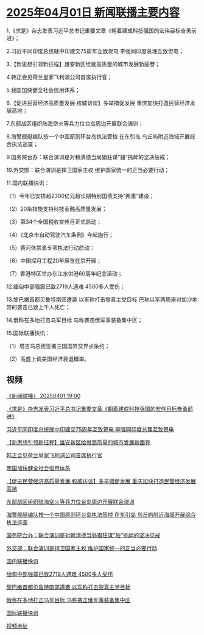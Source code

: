 # [2025年04月01日 新闻联播主要内容](https://tv.cctv.com/lm/xwlb/day/20250401.shtml)

1.《求是》杂志发表习近平总书记重要文章《朝着建成科技强国的宏伟目标奋勇前进》；

2.习近平同印度总统就中印建交75周年互致贺电 李强同印度总理互致贺电；

3.【新思想引领新征程】雄安新区绘就高质量的城市发展新画卷；

4.韩正会见荷兰皇家飞利浦公司首席执行官；

5.我国加快健全社会信用体系；

6.【促进民营经济高质量发展·权威访谈】多举措促发展 重庆加快打造民营经济发展高地；

7.东部战区组织陆海空火等兵力位台岛周边开展联合演训；

8.海警舰艇编队按一个中国原则环台岛执法管控 在东引岛 乌丘屿附近海域开展综合执法巡查；

9.国务院台办：联合演训是对赖清德当局猖狂谋“独”挑衅的坚决惩戒；

10.外交部：联合演训是捍卫国家主权 维护国家统一的正当必要行动；

11.国内联播快讯：

（1）今年已安排超2300亿元超长期特别国债支持“两重”建设；

（2）20条措施支持科技金融高质量发展；

（3）第34个全国税收宣传月正式启动；

（4）《北京市自动驾驶汽车条例》今起施行；

（5）黄河休禁渔专项执法行动启动；

（6）中国探月工程20年展览在京开展；

（7）香港特区举办东江水供港60周年纪念活动；

12.缅甸中部强震已致2719人遇难 4500多人受伤；

13.黎巴嫩首都贝鲁特南郊遭袭 以军称打击黎真主党目标 巴称以军两周来对加沙地带的袭击已致上千人死亡；

14.俄称在多地打击乌军目标 乌称袭击俄军事装备集中区；

15.国际联播快讯：

（1）塔吉乌总统签署三国国界交界点条约；

（2）高盛上调美国经济衰退概率。

## 视频

[《新闻联播》 20250401 19:00](https://tv.cctv.com/2025/04/01/VIDE9wcPnOoI8SbACjhnRYzJ250401.shtml)

[《求是》杂志发表习近平总书记重要文章《朝着建成科技强国的宏伟目标奋勇前进》](https://tv.cctv.com/2025/04/01/VIDEDzYpgE660qxKzvWPmtcB250401.shtml)

[习近平同印度总统就中印建交75周年互致贺电 李强同印度总理互致贺电](https://tv.cctv.com/2025/04/01/VIDEcr6voO9lqLW6gy2LQNHI250401.shtml)

[【新思想引领新征程】雄安新区绘就高质量的城市发展新画卷](https://tv.cctv.com/2025/04/01/VIDEQu7VPaNC5oIYkP4RrMqc250401.shtml)

[韩正会见荷兰皇家飞利浦公司首席执行官](https://tv.cctv.com/2025/04/01/VIDEPFWnu1W15eypxo0K3RV1250401.shtml)

[我国加快健全社会信用体系](https://tv.cctv.com/2025/04/01/VIDE3CDeSzEMWsZz4Ei5n9I3250401.shtml)

[【促进民营经济高质量发展·权威访谈】多举措促发展 重庆加快打造民营经济发展高地](https://tv.cctv.com/2025/04/01/VIDEzLiJl6c68c37ziNDHYWI250401.shtml)

[东部战区组织陆海空火等兵力位台岛周边开展联合演训](https://tv.cctv.com/2025/04/01/VIDEID5RyI0ffuqereizIMgU250401.shtml)

[海警舰艇编队按一个中国原则环台岛执法管控 在东引岛 乌丘屿附近海域开展综合执法巡查](https://tv.cctv.com/2025/04/01/VIDEAf9M2IFZuaIBVI7CvF2j250401.shtml)

[国务院台办：联合演训是对赖清德当局猖狂谋“独”挑衅的坚决惩戒](https://tv.cctv.com/2025/04/01/VIDECLFA7oBdLdE3DBDPUJpM250401.shtml)

[外交部：联合演训是捍卫国家主权 维护国家统一的正当必要行动](https://tv.cctv.com/2025/04/01/VIDEpXPymcJ09YYmk2Sr2CkB250401.shtml)

[国内联播快讯](https://tv.cctv.com/2025/04/01/VIDETyoCba4Jk1OpE64i1OUd250401.shtml)

[缅甸中部强震已致2719人遇难 4500多人受伤](https://tv.cctv.com/2025/04/01/VIDEdh6xAWMWfDuH5ji2oSw4250401.shtml)

[黎巴嫩首都贝鲁特南郊遭袭 以军称打击黎真主党目标](https://tv.cctv.com/2025/04/01/VIDEKYdoImntbpK3GYjAQUi7250401.shtml)

[俄称在多地打击乌军目标 乌称袭击俄军事装备集中区](https://tv.cctv.com/2025/04/01/VIDEyuRWHAj5mVfBJ17M1jPo250401.shtml)

[国际联播快讯](https://tv.cctv.com/2025/04/01/VIDEIgbUut1rT9zeXibQAiaC250401.shtml)

[视频地址](https://tv.cctv.com/lm/xwlb/day/20250401.shtml) 

